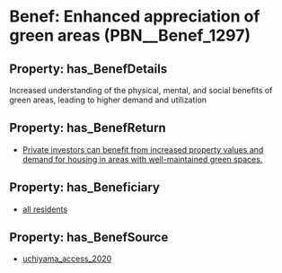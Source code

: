# Benef: __Enhanced appreciation of green areas__ (PBN__Benef_1297)

## Property: has_BenefDetails

Increased understanding of the physical, mental, and social benefits of green areas, leading to higher demand and utilization

## Property: has_BenefReturn

* [Private investors can benefit from increased property values and demand for housing in areas with well-maintained green spaces.](../BenefReturn/PBN__BenefReturn_1464)

## Property: has_Beneficiary

* [all residents](../Stakeholder/PBN__Stakeholder_512)

## Property: has_BenefSource

* [uchiyama_access_2020](../Article/PBN__Article_275)

